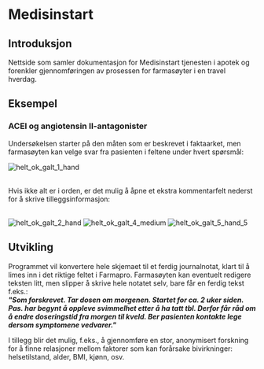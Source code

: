 # Medisinstart

## Introduksjon
Nettside som samler dokumentasjon for Medisinstart tjenesten i apotek og forenkler gjennomføringen av prosessen for farmasøyter i en travel hverdag.


## Eksempel
### ACEI og angiotensin II-antagonister <br>
Undersøkelsen starter på den måten som er beskrevet i faktaarket, men farmasøyten kan velge svar fra pasienten i feltene under hvert spørsmål:

![helt_ok_galt_1_hand](https://github.com/rado002/Medisinstart/assets/106912983/d61a9d32-73cb-4eda-b509-0f8cab3236d2)


<br>
Hvis ikke alt er i orden, er det mulig å åpne et ekstra kommentarfelt nederst for å skrive tilleggsinformasjon: <br>
<br>


![helt_ok_galt_2_hand](https://github.com/rado002/Medisinstart/assets/106912983/873080d7-3212-434b-83e1-a35eb98d12c8)
![helt_ok_galt_4_medium](https://github.com/rado002/Medisinstart/assets/106912983/ca1514b5-da49-432a-87be-8e1d4be4f9ce)
![helt_ok_galt_5_hand_5](https://github.com/rado002/Medisinstart/assets/106912983/ea9e3357-5204-46cd-a3af-4f1738eb3712)




## Utvikling
Programmet vil konvertere hele skjemaet til et ferdig journalnotat, klart til å limes inn i det riktige feltet i Farmapro. Farmasøyten kan eventuelt redigere teksten litt, men slipper å skrive hele notatet selv, bare får en ferdig tekst f.eks.: <br>
___"Som forskrevet. Tar dosen om morgenen. Startet for ca. 2 uker siden.
Pas. har begynt å oppleve svimmelhet etter å ha tatt tbl. Derfor får råd om å endre doseringstid fra morgen til kveld.
Ber pasienten kontakte lege dersom symptomene vedvarer."___


I tillegg blir det mulig, f.eks., å gjennomføre en stor, anonymisert forskning for å finne relasjoner mellom faktorer som kan forårsake bivirkninger: helsetilstand, alder, BMI, kjønn, osv.
